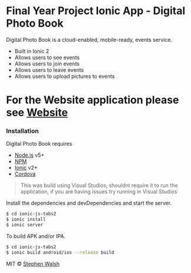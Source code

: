 # Final Year Project Ionic App -  Digital Photo Book 


 Digital Photo Book is a cloud-enabled, mobile-ready, events service.

  - Built in Ionic 2
  - Allows users to see events
  - Allows users to join events
  - Allows users to leave events
  - Allows users to upload pictures to events

# For the Website application please see [Website](https://github.com/Steve-Walsh/website)


### Installation

Digital Photo Book requires 
  - [Node.js](https://nodejs.org/) v5+ 
  - [NPM](https://www.npmjs.com/) 
  - [Ionic](https://ionicframework.com/docs/intro/installation/) v2+ 
  - [Cordova](https://cordova.apache.org/)
  
 >This was build using Visual Studios, shouldnt require it to run the application, if you are having issues try running in Visual Studios
  
  
Install the dependencies and devDependencies and start the server.
```sh
$ cd ionic-js-tabs2
$ ionic install
$ ionic server
```

To build APK and/or IPA.
```sh
$ cd ionic-js-tabs2
$ ionic build android/ios --release build
```
MIT © [Stephen Walsh](https://github.com/Steve-Walsh/ionic-App/blob/master/LICENSE)



